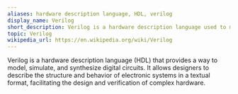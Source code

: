 ```yaml
---
aliases: hardware description language, HDL, verilog
display_name: Verilog
short_description: Verilog is a hardware description language used to model electronic systems.
topic: Verilog
wikipedia_url: https://en.wikipedia.org/wiki/Verilog
---
```

Verilog is a hardware description language (HDL) that provides a way to model, simulate, and synthesize digital circuits. It allows designers to describe the structure and behavior of electronic systems in a textual format, facilitating the design and verification of complex hardware.
